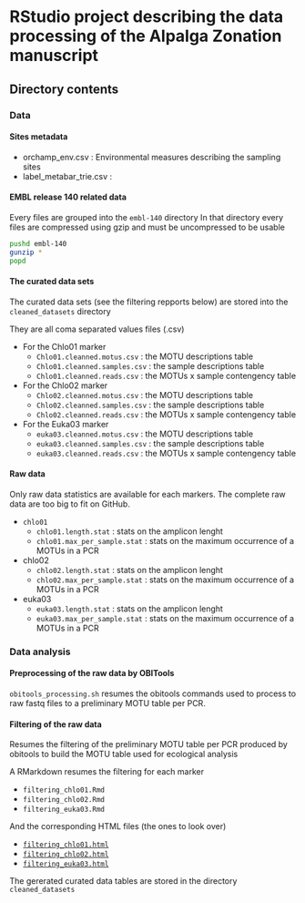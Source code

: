 # RStudio project describing the data processing of the Alpalga Zonation manuscript



## Directory contents

### Data

#### Sites metadata

- orchamp_env.csv : Environmental measures describing the sampling sites
- label_metabar_trie.csv : 

#### EMBL release 140 related data  

Every files are grouped into the `embl-140` directory
In that directory every files are compressed using gzip and must be uncompressed 
to be usable

```bash
pushd embl-140
gunzip *
popd
```
#### The curated data sets

The curated data sets (see the filtering repports below)
are stored into the `cleaned_datasets` directory

They are all coma separated values files (.csv)

- For the Chlo01 marker
  + `Chlo01.cleanned.motus.csv`   : the MOTU descriptions table
  + `Chlo01.cleanned.samples.csv` : the sample descriptions table
  + `Chlo01.cleanned.reads.csv`   : the MOTUs x sample contengency table
- For the Chlo02 marker
  + `Chlo02.cleanned.motus.csv`   : the MOTU descriptions table
  + `Chlo02.cleanned.samples.csv` : the sample descriptions table
  + `Chlo02.cleanned.reads.csv`   : the MOTUs x sample contengency table
- For the Euka03 marker
  + `euka03.cleanned.motus.csv`   : the MOTU descriptions table
  + `euka03.cleanned.samples.csv` : the sample descriptions table
  + `euka03.cleanned.reads.csv`   : the MOTUs x sample contengency table

#### Raw data

Only raw data statistics are available for each markers.
The complete raw data are too big to fit on GitHub.

- `chlo01`
  + `chlo01.length.stat` : stats on the amplicon lenght
  + `chlo01.max_per_sample.stat` : stats on the maximum occurrence of a MOTUs in a PCR
- chlo02
  + `chlo02.length.stat` : stats on the amplicon lenght
  + `chlo02.max_per_sample.stat` : stats on the maximum occurrence of a MOTUs in a PCR
- euka03
  + `euka03.length.stat` : stats on the amplicon lenght
  + `euka03.max_per_sample.stat` : stats on the maximum occurrence of a MOTUs in a PCR

### Data analysis

#### Preprocessing of the raw data by OBITools

`obitools_processing.sh` resumes the obitools commands used to process to raw fastq files
to a preliminary MOTU table per PCR.

#### Filtering of the raw data 

Resumes the filtering of the preliminary MOTU table per PCR produced
by obitools to build the MOTU table used for ecological analysis

A RMarkdown resumes the filtering for each marker

- `filtering_chlo01.Rmd`
- `filtering_chlo02.Rmd`
- `filtering_euka03.Rmd`

And the corresponding HTML files (the ones to look over)

- [`filtering_chlo01.html`](filtering_chlo01.html)
- [`filtering_chlo02.html`](filtering_chlo02.html)
- [`filtering_euka03.html`](filtering_euka03.html)

The gererated curated data tables are stored in the
directory `cleaned_datasets`

